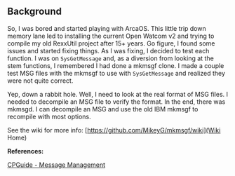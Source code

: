 ## Background
  
So, I was bored and started playing with ArcaOS. This little trip down memory lane led to installing the current Open Watcom v2 and trying to compile my old RexxUtil project after 15+ years. Go figure, I found some issues and started fixing things. As I was fixing, I decided to test each function. I was on `SysGetMessage` and, as a diversion from looking at the stem functions, I remembered I had done a mkmsgf clone. I made a couple test MSG files with the mkmsgf to use with `SysGetMessage` and realized they were not quite correct. 
  
Yep, down a rabbit hole. Well, I need to look at the real format of MSG files. I needed to decompile an MSG file to verify the format. In the end, there was mkmsgd. I can decompile an MSG and use the old IBM mkmsgf to recompile with most options. 
  
See the wiki for more info: [https://github.com/MikeyG/mkmsgf/wiki](Wiki Home)  
   
  
**References:**  

[CPGuide - Message Management](http://www.edm2.com/index.php/CPGuide_-_Message_Management) 
